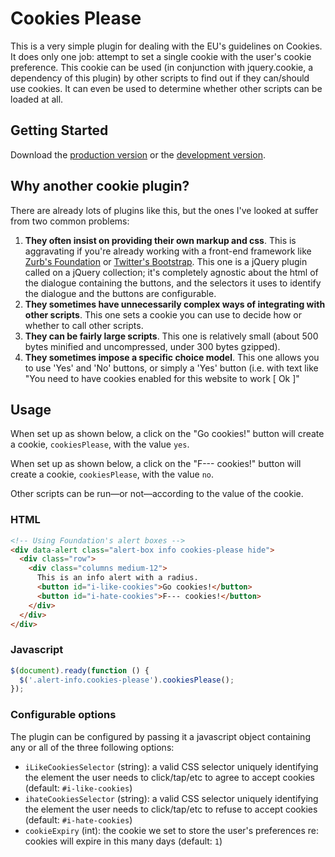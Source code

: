# Cookies Please

This is a very simple plugin for dealing with the EU's guidelines on Cookies. It does only one job: attempt to set a single cookie with the user's cookie preference. This cookie can be used (in conjunction with jquery.cookie, a dependency of this plugin) by other scripts to find out if they can/should use cookies. It can even be used to determine whether other scripts can be loaded at all.

## Getting Started

Download the [production version][min] or the [development version][max].

[min]: https://raw.github.com/ctorgalson/jquery.cookiesplease.js/master/dist/cookiesplease.min.js
[max]: https://raw.github.com/ctorgalson/jquery.cookiesplease.js/master/dist/cookiesplease.js

## Why another cookie plugin?

There are already lots of plugins like this, but the ones I've looked at
suffer from two common problems:

1. **They often insist on providing their own markup and css**. This is
   aggravating if you're already working with a front-end framework like
   [Zurb's Foundation](http://foundation.zurb.com/) or [Twitter's Bootstrap](http://getbootstrap.com/).
   This one is a jQuery plugin called on a jQuery collection; it's completely
   agnostic about the html of the dialogue containing the buttons, and the
   selectors it uses to identify the dialogue and the buttons are configurable.
2. **They sometimes have unnecessarily complex ways of integrating with
   other scripts**. This one sets a cookie you can use to decide how or
   whether to call other scripts.
3. **They can be fairly large scripts**. This one is relatively small (about 500 bytes minified and uncompressed, under 300 bytes gzipped).
4. **They sometimes impose a specific choice model**. This one allows
   you to use 'Yes' and 'No' buttons, or simply a 'Yes' button (i.e.
   with text like "You need to have cookies enabled for this website to
   work [ Ok ]"

## Usage

When set up as shown below, a click on the "Go cookies!" button will create a
cookie, `cookiesPlease`, with the value `yes`.

When set up as shown below, a click on the "F--- cookies!" button will create a
cookie, `cookiesPlease`, with the value `no`.

Other scripts can be run&mdash;or not&mdash;according to the value of the
cookie.

### HTML

```html
<!-- Using Foundation's alert boxes -->
<div data-alert class="alert-box info cookies-please hide">
  <div class="row">
    <div class="columns medium-12">
      This is an info alert with a radius.
      <button id="i-like-cookies">Go cookies!</button>
      <button id="i-hate-cookies">F--- cookies!</button>
    </div>
  </div>
</div>
```

### Javascript

```javascript
$(document).ready(function () {
  $('.alert-info.cookies-please').cookiesPlease();
});
```

### Configurable options

The plugin can be configured by passing it a javascript object containing any or all of the three following options:

* `iLikeCookiesSelector` (string): a valid CSS selector uniquely identifying the element the user needs to click/tap/etc to agree to accept cookies (default: `#i-like-cookies`)
* `ihateCookiesSelector` (string): a valid CSS selector uniquely identifying the element the user needs to click/tap/etc to refuse to accept cookies (default: `#i-hate-cookies`)
* `cookieExpiry` (int): the cookie we set to store the user's preferences re: cookies will expire in this many days (default: `1`)
